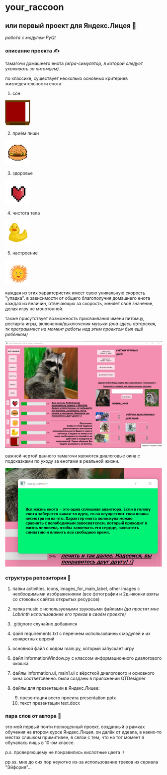 # your_raccoon
## или первый проект для Яндекс.Лицея 🤩

*работа с модулем PyQt*

### описание проекта ✍️
тамагочи домашнего енота *(игра-симулятор, в которой следует ухаживать за питомцем)*. 

по классике, существует несколько основных критериев жизнедеятельности енота:
1) сон 

![сон](https://github.com/kluchevsskay/your_raccoon/blob/master/icons/bed.jpg)

2) приём пищи 
 
![еда](https://github.com/kluchevsskay/your_raccoon/blob/master/icons/eat.jpg)

3) здоровье 
 
![здоровье](https://github.com/kluchevsskay/your_raccoon/blob/master/icons/kit.jpg)

4) чистота тела
 
![грязь](https://github.com/kluchevsskay/your_raccoon/blob/master/icons/shower.jpg)

5) настроение 
 
![муд](https://github.com/kluchevsskay/your_raccoon/blob/master/icons/smile.jpg)

каждая из этих характеристик имеет свою уникальную скорость "упадка". в зависимости от общего благополучия домашнего енота каждая из величин, отвечающих за скорость, меняет своё значение, делая игру не монотонной.

также присутствует возможность присваивания имени питомцу, рестарта игры, включения/выключения музыки *(она здесь авторская, тк программист на момент работы над этим проектом был ещё ребёнком)*

![общий скрин](https://github.com/kluchevsskay/your_raccoon/blob/master/other%20images/изображение_2022-05-01_010805238.png)

важной чертой данного тамагочи являются диалоговые окна с подсказками по уходу за енотами в реальной жизни.

![диалоговое окошко](https://github.com/kluchevsskay/your_raccoon/blob/master/other%20images/изображение_2022-05-01_010946839.png)

### структура репозитория 🤖

1) папки activities, icons, images_for_main_label, other images с необходимыми изображениями (все фотографии и 2д-иконки взяты со стоковых сайтов открытых ресурсов)
2) папка music с используемыми звуковыми файлами *(да простит мне Labrinth использование его треков в своём проекте)*
3) .gitignore случайно добавился
4) файл requirements.txt с перечнем использованных модулей и их конкретных версий
5) основной файл с кодом main.py, который запускает игру
6) файл InformationWindow.py с классом информационного диалогового окошка
7) файлы information.ui, main1.ui с вёрсткой диалогового и основного окна соответсвенно. были созданы в приложении QTDesigner
8) файлы для презентации в Яндекс.Лицее:

     9) презентация всего проекта presentation.pptx
     10) текст презентации text.docx 

### пара слов от автора 🤡

это мой первый почти полноценный проект, созданный в рамках обучения на втором курсе Яндекс.Лицея. он далёк от идеала, в каких-то местах слишком примитивен, в связи с тем, что на тот момент я обучалась лишь в 10-ом классе.

p.s. проверяющему не понравились кислотные цвета :/

pp.ss. мне до сих пор неуютно из-за использование треков из сериала "Эйфория"...
